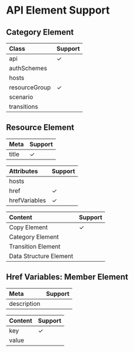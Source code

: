 # API Element Support

## Category Element

| Class         | Support |
|:--------------|:--------|
| api           | ✓       |
| authSchemes   |         |
| hosts         |         |
| resourceGroup | ✓       |
| scenario      |         |
| transitions   |         |

## Resource Element

| Meta  | Support |
|:------|:--------|
| title | ✓       |

| Attributes    | Support |
|:--------------|:--------|
| hosts         |         |
| href          | ✓       |
| hrefVariables | ✓       |

| Content                | Support |
|:-----------------------|:--------|
| Copy Element           | ✓       |
| Category Element       |         |
| Transition Element     |         |
| Data Structure Element |         |

## Href Variables: Member Element

| Meta        | Support |
|:------------|---------|
| description |         |

| Content | Support |
|:--------|---------|
| key     | ✓       |
| value   |         |
